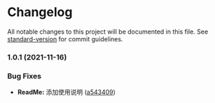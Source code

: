 # Changelog

All notable changes to this project will be documented in this file. See [standard-version](https://github.com/conventional-changelog/standard-version) for commit guidelines.

### 1.0.1 (2021-11-16)


### Bug Fixes

* **ReadMe:** 添加使用说明 ([a543409](https://github.com/Guo0625/Cocos2dxDemo/commit/a54340939f135362535a49e649ba0a7865b7f7cf))
